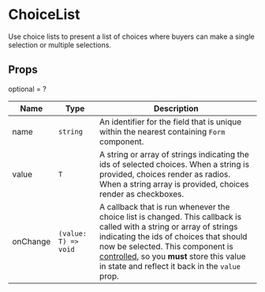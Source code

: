 # ChoiceList

Use choice lists to present a list of choices where buyers can make
a single selection or multiple selections.

## Props
optional = ?

| Name | Type | Description |
| --- | --- | --- |
| name | <code>string</code> | An identifier for the field that is unique within the nearest containing `Form` component.  |
| value | <code>T</code> | A string or array of strings indicating the ids of selected choices. When a string is provided, choices render as radios. When a string array is provided, choices render as checkboxes.  |
| onChange | <code>(value: T) => void</code> | A callback that is run whenever the choice list is changed. This callback is called with a string or array of strings indicating the ids of choices that should now be selected. This component is [controlled](https://reactjs.org/docs/forms.html#controlled-components), so you **must** store this value in state and reflect it back in the `value` prop.  |